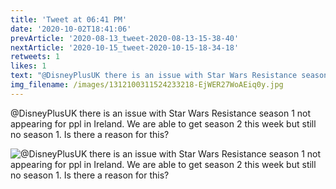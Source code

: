 ```yaml
---
title: 'Tweet at 06:41 PM'
date: '2020-10-02T18:41:06'
prevArticle: '2020-08-13_tweet-2020-08-13-15-38-40'
nextArticle: '2020-10-15_tweet-2020-10-15-18-34-18'
retweets: 1
likes: 1
text: "@DisneyPlusUK there is an issue with Star Wars Resistance season 1 not appearing for ppl in Ireland. We are able to get season 2 this week but still no season 1. Is there a reason for this?"
img_filename: /images/1312100311524233218-EjWER27WoAEiq0y.jpg
---
```

@DisneyPlusUK there is an issue with Star Wars Resistance season 1 not appearing for ppl in Ireland. We are able to get season 2 this week but still no season 1. Is there a reason for this?

![@DisneyPlusUK there is an issue with Star Wars Resistance season 1 not appearing for ppl in Ireland. We are able to get season 2 this week but still no season 1. Is there a reason for this?](/images/1312100311524233218-EjWER27WoAEiq0y.jpg "@DisneyPlusUK there is an issue with Star Wars Resistance season 1 not appearing for ppl in Ireland. We are able to get season 2 this week but still no season 1. Is there a reason for this?")
